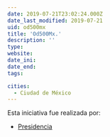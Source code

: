 ```yaml
---
date: 2019-07-21T23:02:24.000Z
date_last_modified: 2019-07-21
uid: od500mx
title: 'Od500Mx.'
description: ''
type: 
website: 
date_ini: 
date_end: 
tags:

cities: 
  - Ciudad de México
---
```


Esta iniciativa fue realizada por:

- [Presidencia](/organizaciones/presidencia)
